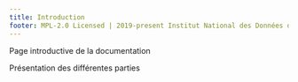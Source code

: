 ```yaml
---
title: Introduction
footer: MPL-2.0 Licensed | 2019-present Institut National des Données de Santé
---
```

<!-- SPDX-License-Identifier: MPL-2.0 -->

Page introductive de la documentation

Présentation des différentes parties

